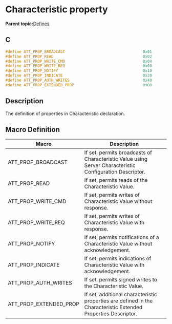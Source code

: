 # Characteristic property

**Parent topic:**[Defines](GUID-E2F81023-B198-4263-A123-9225588A0E6E.md)

## C

```c
#define ATT_PROP_BROADCAST                                  0x01
#define ATT_PROP_READ                                       0x02
#define ATT_PROP_WRITE_CMD                                  0x04
#define ATT_PROP_WRITE_REQ                                  0x08
#define ATT_PROP_NOTIFY                                     0x10
#define ATT_PROP_INDICATE                                   0x20
#define ATT_PROP_AUTH_WRITES                                0x40
#define ATT_PROP_EXTENDED_PROP                              0x80
```

## Description

The definition of properties in Characteristic declaration.

## Macro Definition

|Macro|Description|
|-----|-----------|
|ATT\_PROP\_BROADCAST|If set, permits broadcasts of Characteristic Value using Server Characteristic Configuration Descriptor.|
|ATT\_PROP\_READ|If set, permits reads of the Characteristic Value.|
|ATT\_PROP\_WRITE\_CMD|If set, permits writes of Characteristic Value without response.|
|ATT\_PROP\_WRITE\_REQ|If set, permits writes of Characteristic Value with response.|
|ATT\_PROP\_NOTIFY|If set, permits notifications of a Characteristic Value without acknowledgement.|
|ATT\_PROP\_INDICATE|If set, permits indications of Characteristic Value with acknowledgement.|
|ATT\_PROP\_AUTH\_WRITES|If set, permits signed writes to the Characteristic Value.|
|ATT\_PROP\_EXTENDED\_PROP|If set, additional characteristic properties are defined in the Characteristic Extended Properties Descriptor.|

